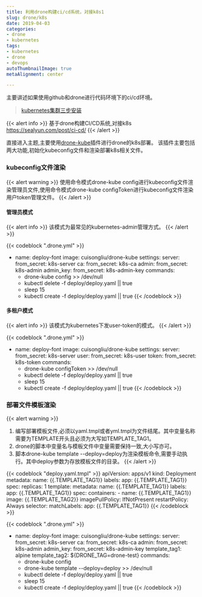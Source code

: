 ```yaml
---
title: 利用drone构建ci/cd系统，对接k8s1
slug: drone/k8s
date: 2019-04-03
categories:
- drone
- kubernetes
tags:
- kubernetes
- drone
- devops
autoThumbnailImage: true
metaAlignment: center

---
```

主要讲述如果使用github和drone进行代码环境下的ci/cd环境。
<!--more-->

> [kubernetes集群三步安装](https://sealyun.com/pro/products/)

{{< alert info >}}
基于drone构建CI/CD系统,对接k8s
https://sealyun.com/post/ci-cd/
{{< /alert >}}

直接进入主题,主要使用[drone-kube](https://github.com/cuisongliu/drone-kube)插件进行drone的k8s部署。
该插件主要包括两大功能,初始化kubeconfig文件和渲染部署k8s相关文件。

### kubeconfig文件渲染

{{< alert warning >}}
使用命令模式drone-kube config进行kubeconfig文件渲染管理员文件,使用命令模式drone-kube configToken进行kubeconfig文件渲染用户token管理文件。
{{< /alert >}}

#### 管理员模式

{{< alert info >}}
该模式为最常见的kubernetes-admin管理方式。
{{< /alert >}}

{{< codeblock  ".drone.yml" >}}
- name: deploy-font
  image: cuisongliu/drone-kube
  settings:
    server:
      from_secret: k8s-server
    ca:
      from_secret: k8s-ca
    admin:
      from_secret: k8s-admin
    admin_key:
      from_secret: k8s-admin-key
  commands:
    - drone-kube config  >> /dev/null
    - kubectl delete -f deploy/deploy.yaml || true
    - sleep 15
    - kubectl create -f deploy/deploy.yaml || true
{{< /codeblock >}}

#### 多租户模式

{{< alert info >}}
该模式为kubernetes下发user-token的模式。
{{< /alert >}}

{{< codeblock  ".drone.yml" >}}
- name: deploy-font
  image: cuisongliu/drone-kube
  settings:
    server:
      from_secret: k8s-server
    user:
      from_secret: k8s-user
    token:
      from_secret: k8s-token
  commands:
    - drone-kube configToken  >> /dev/null
    - kubectl delete -f deploy/deploy.yaml || true
    - sleep 15
    - kubectl create -f deploy/deploy.yaml || true
{{< /codeblock >}}

### 部署文件模板渲染

{{< alert warning >}}
1. 编写部署模板文件,必须以yaml.tmpl或者yml.tmpl为文件结尾。其中变量名称需要为TEMPLATE开头且必须为大写如TEMPLATE_TAG1。
2. drone的脚本中变量名与模板文件中变量需要保持一致,大小写亦可。
3. 脚本drone-kube template --deploy=deploy为渲染模板命令,需要手动执行。其中deploy参数为存放模板文件的目录。
{{< /alert >}}

{{< codeblock  "deploy.yaml.tmpl" >}}
apiVersion: apps/v1
kind: Deployment
metadata:
  name: {{.TEMPLATE_TAG1}}
  labels:
    app: {{.TEMPLATE_TAG1}}
spec:
  replicas: 1
  template:
    metadata:
      name: {{.TEMPLATE_TAG1}}
      labels:
        app: {{.TEMPLATE_TAG1}}
    spec:
      containers:
        - name: {{.TEMPLATE_TAG1}}
          image: {{.TEMPLATE_TAG2}}
          imagePullPolicy: IfNotPresent
      restartPolicy: Always
  selector:
    matchLabels:
      app: {{.TEMPLATE_TAG1}}
{{< /codeblock >}}        

{{< codeblock  ".drone.yml" >}}
- name: deploy-font
  image: cuisongliu/drone-kube
  settings:
    server:
      from_secret: k8s-server
    ca:
      from_secret: k8s-ca
    admin:
      from_secret: k8s-admin
    admin_key:
      from_secret: k8s-admin-key
    template_tag1: alpine
    template_tag2: ${DRONE_TAG=drone-test}
  commands:
    - drone-kube config
    - drone-kube template --deploy=deploy >> /dev/null
    - kubectl delete -f deploy/deploy.yaml || true
    - sleep 15
    - kubectl create -f deploy/deploy.yaml || true
{{< /codeblock >}}  
